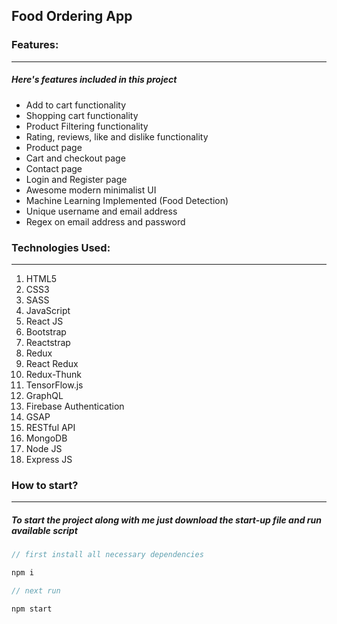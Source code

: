 ## Food Ordering App

### Features:

---

##### Here's features included in this project

- Add to cart functionality
- Shopping cart functionality
- Product Filtering functionality
- Rating, reviews, like and dislike functionality
- Product page
- Cart and checkout page
- Contact page
- Login and Register page
- Awesome modern minimalist UI
- Machine Learning Implemented (Food Detection)
- Unique username and email address
- Regex on email address and password

### Technologies Used:

---

1. HTML5 
2. CSS3
3. SASS 
4. JavaScript 
5. React JS 
6. Bootstrap 
7. Reactstrap 
8. Redux 
9. React Redux 
10. Redux-Thunk 
11. TensorFlow.js 
12. GraphQL 
13. Firebase Authentication 
14. GSAP 
15. RESTful API 
16. MongoDB 
17. Node JS 
18. Express JS

### How to start?

---

##### To start the project along with me just download the start-up file and run available script

```javascript
// first install all necessary dependencies

npm i

// next run

npm start

```
